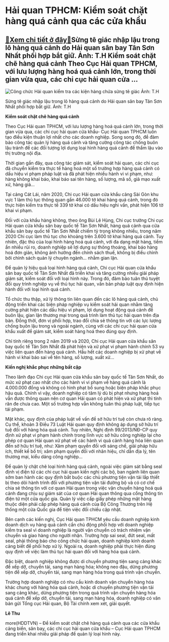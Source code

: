Hải quan TPHCM: Kiểm soát chặt hàng quá cảnh qua các cửa khẩu
=============================================================

[:gift:Xem chi tiết ở đây:gift:](https://hddtvn.com/hai-quan-tphcm-kiem-soat-chat-hang-qua-canh-qua-cac-cua-khau/)Sừng tê giác nhập lậu trong lô hàng quá cảnh do Hải quan sân bay Tân Sơn Nhất phối hợp bắt giữ. Ảnh: T.H Kiểm soát chặt chẽ hàng quá cảnh Theo Cục Hải quan TPHCM, với lưu lượng hàng hoá quá cảnh lớn, trong thời gian vừa qua, các chi cục hải quan cửa …
-----------------------------------------------------------------------------------------------------------------------------------------------------------------------------------------------------------------------------------------------------------





![Công chức Hải quan kiểm tra các kiện hàng chứa sừng  tê giác  Ảnh: T.H](https://hddtvn.com/wp-content/uploads/2021/02/41742715.jpg "Công chức Hải quan kiểm tra các kiện hàng chứa sừng  tê giác  Ảnh: T.H")


Sừng tê giác nhập lậu trong lô hàng quá cảnh do Hải quan sân bay Tân Sơn Nhất phối hợp bắt giữ. Ảnh: T.H



**Kiểm soát chặt chẽ hàng quá cảnh** 


Theo Cục Hải quan TPHCM, với lưu lượng hàng hoá quá cảnh lớn, trong thời gian vừa qua, các chi cục hải quan cửa khẩu- Cục Hải quan TPHCM luôn tạo điều kiện thuận lợi nhất cho các doanh nghiệp. Song song đó, để đảm bảo công tác quản lý hàng quá cảnh và tăng cường công tác chống buôn lậu tránh để các đối tượng lợi dụng loại hình hàng quá cảnh để thẩm lậu vào thị trường nội địa.


Thời gian gần đây, qua công tác giám sát, kiểm soát hải quan, các chi cục đã chuyển kiểm tra thực tế hàng hoá một số trường hợp hàng quá cảnh có dấu hiệu vi phạm pháp luật và đã phát hiện nhiều hành vi vi phạm, như: hàng không khai báo, khai báo sai tên hàng, số lượng, mã số, giả mạo xuất xứ, hàng giả…


Tại cảng Cát Lái, năm 2020, Chi cục Hải quan cửa khẩu cảng Sài Gòn khu vực 1 làm thủ tục thông quan gần 46.000 tờ khai hàng quá cảnh, trong đó thực hiện kiểm tra thực tế 339 tờ khai có dấu hiệu nghi vấn, phát hiện 106 tờ khai vi phạm.


Đối với cửa khẩu hàng không, theo ông Bùi Lê Hùng, Chi cục trưởng Chi cục Hải quan cửa khẩu sân bay quốc tế Tân Sơn Nhất, hàng quá cảnh qua cửa khẩu sân bay quốc tế Tân Sơn Nhất chiếm tỷ trọng không nhiều, trong năm 2020 Chi cục làm thủ tục cho khoảng trên 3.600 tờ khai hàng quá cảnh. Tuy nhiên, đặc thù của loại hình hàng hoá quá cảnh, với đa dạng mặt hàng, tiềm ẩn nhiều rủi ro, doanh nghiệp sẽ lợi dụng sự thông thoáng, khai báo hàng hoá đơn giản, không ảnh hưởng đến chính sách thuế, không bị điều chỉnh bởi chính sách quản lý chuyên ngành… nhằm gian lận.


Để quản lý hiệu quả loại hình hàng quá cảnh, Chi cục Hải quan cửa khẩu sân bay quốc tế Tân Sơn Nhất đã triển khai và tăng cường nhiều giải pháp giám sát, kiểm soát đối với loại hình này. Trong đó, đảm bảo tuân thủ tuyệt đối quy trình nghiệp vụ về thủ tục hải quan, văn bản pháp luật quy định hiện hành đối với loại hình quá cảnh.


Tổ chức thu thập, xử lý thông tin liên quan đến các lô hàng quá cảnh, chủ động triển khai các biện pháp nghiệp vụ kiểm soát hải quan nhằm tăng cường phát hiện các dấu hiệu vi phạm, lợi dụng hoạt động quá cảnh để buôn lậu, gian lận thương mại trong quá trình làm thủ tục hải quan trên địa bàn. Đồng thời, đơn vị phối hợp, trao đổi chia sẻ thông tin với các lực lượng chống buôn lậu trong và ngoài ngành, cùng với các chi cục hải quan cửa khẩu xuất để giám sát, kiểm soát hàng hoá theo đúng quy định.


Chỉ tính riêng trong 2 năm 2019 và 2020, Chi cục Hải quan cửa khẩu sân bay quốc tế Tân Sơn Nhất đã phát hiện và xử phạt vi phạm hành chính 53 vụ việc liên quan đến hàng quá cảnh. Hầu hết các doanh nghiệp bị xử phạt về hành vi khai báo sai về tên hàng, số lượng, xuất xứ…


**Kiến nghị khắc phục những bất cập**


Theo lãnh đạo Chi cục Hải quan cửa khẩu sân bay quốc tế Tân Sơn Nhất, do mức xử phạt cao nhất cho các hành vi vi phạm về hàng quá cảnh là 4.000.000 đồng và không có hình phạt bổ sung hoặc biện pháp khắc phục hậu quả. Chính vì vậy, doanh nghiệp có tâm lý dù bị phạt nhưng hàng hoá vẫn được thông quan nên cơ quan Hải quan có phát hiện và xử phạt thì tính răn đe chưa cao. Một số trường hợp vẫn không tuân thủ pháp luật, tiếp tục tái phạm.


Mặt khác, quy định của pháp luật về vấn đề sở hữu trí tuệ còn chưa rõ ràng. Cụ thể, khoản 3 Điều 73 Luật Hải quan quy định không áp dụng sở hữu trí tuệ đối với hàng hóa quá cảnh. Tuy nhiên, Nghị định 99/2013/NĐ-CP quy định xử phạt vi phạm hành chính trong lĩnh vực sở hữu công nghiệp lại cho phép cơ quan Hải quan xử phạt về các hành vi quá cảnh hàng hóa liên quan đến sở hữu trí tuệ, như: Xâm phạm quyền đối với sáng chế, giải pháp hữu ích, thiết kế bố trí; xâm phạm quyền đối với nhãn hiệu, chỉ dẫn địa lý, tên thương mại, kiểu dáng công nghiệp…


Để quản lý chặt chẽ loại hình hàng quá cảnh, ngoài việc giám sát bằng seal định vị điện tử các chi cục hải quan kiến nghị các bộ, ban ngành liên quan sớm ban hành các quy định bắt buộc các chủ phương tiện vận tải lắp thiết bị theo dõi hành trình đối với phương tiện vận tải đường bộ và có cơ chế chia sẻ thông tin với cơ quan Hải quan trong việc vận chuyển hàng hoá quá cảnh đang chịu sự giám sát của cơ quan Hải quan thông qua cổng thông tin điện tử một cửa quốc gia. Quản lý việc cấp giấy phép những mặt hàng thuộc diện phải cấp phép hàng quá cảnh của Bộ Công Thương trên Hệ thống một cửa Quốc gia để tiện việc đối chiếu cập nhật.


Bên cạnh các kiến nghị, Cục Hải quan TPHCM yêu cầu doanh nghiệp kinh doanh dịch vụ hàng quá cảnh cần chủ động phối hợp với doanh nghiệp kiểm tra seal vì doanh nghiệp là người vận chuyển có trách nhiệm vận chuyển và giao hàng cho người nhận. Trường hợp sai seal, đứt seal, mất seal, phải thông báo cho công chức hải quan, doanh nghiệp kinh doanh cảng biết để phối hợp xử lý. Ngoài ra, doanh nghiệp phải thực hiện đúng quy định về việc làm thủ tục hải quan đối với hàng hóa quá cảnh.


Đặc biệt, doanh nghiệp không được di chuyển phương tiện sang cảng khác để xếp dỡ, chuyển tải, sang mạn hàng hóa; không neo đậu, dừng phương tiện để xếp dỡ, chuyển tải, sang mạn hàng hóa trong quá trình vận chuyển.


Trường hợp doanh nghiệp có nhu cầu kinh doanh vận chuyển hàng hóa khác chung với hàng hóa quá cảnh, hoặc di chuyển phương tiện vận tải sang cảng khác, dừng phương tiện trong quá trình vận chuyển hàng hóa quá cảnh để xếp dỡ, chuyển tải, sang mạn hàng hóa, doanh nghiệp có văn bản gửi Tổng cục Hải quan, Bộ Tài chính xem xét, giải quyết.




**Lê Thu**



more(HDDTVN) – Để kiểm soát chặt chẽ hàng quá cảnh qua các cửa khẩu cảng biển, sân bay, các chi cục hải quan cửa khẩu – Cục Hải quan TPHCM đang triển khai nhiều giải pháp để quản lý loại hình này.

